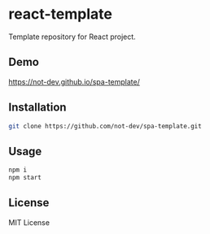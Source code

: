 # react-template

Template repository for React project.

## Demo

<https://not-dev.github.io/spa-template/>

## Installation

```sh
git clone https://github.com/not-dev/spa-template.git
```

## Usage

```sh
npm i
npm start
```

## License

MIT License

